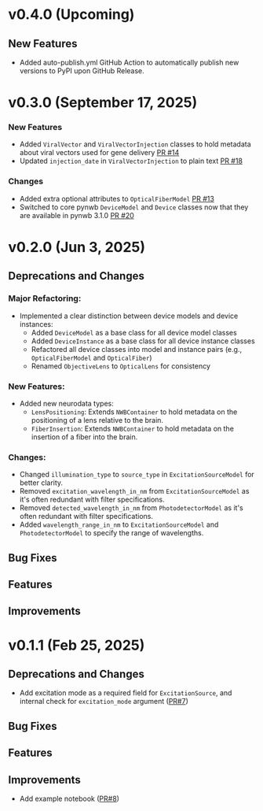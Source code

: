 # v0.4.0 (Upcoming)

## New Features
- Added auto-publish.yml GitHub Action to automatically publish new versions to PyPI upon GitHub Release.

# v0.3.0 (September 17, 2025)

### New Features
- Added `ViralVector` and `ViralVectorInjection` classes to hold metadata about viral vectors used for gene delivery [PR #14](https://github.com/catalystneuro/ndx-ophys-devices/pull/14)
- Updated `injection_date` in `ViralVectorInjection` to plain text [PR #18](https://github.com/catalystneuro/ndx-ophys-devices/pull/18)

### Changes
- Added extra optional attributes to `OpticalFiberModel` [PR #13](https://github.com/catalystneuro/ndx-ophys-devices/pull/13)
- Switched to core pynwb `DeviceModel` and `Device` classes now that they are available in pynwb 3.1.0 [PR #20](https://github.com/catalystneuro/ndx-ophys-devices/pull/20)

# v0.2.0 (Jun 3, 2025)

## Deprecations and Changes
### Major Refactoring:
- Implemented a clear distinction between device models and device instances:
  - Added ``DeviceModel`` as a base class for all device model classes
  - Added ``DeviceInstance`` as a base class for all device instance classes
  - Refactored all device classes into model and instance pairs (e.g., ``OpticalFiberModel`` and ``OpticalFiber``)
  - Renamed ``ObjectiveLens`` to ``OpticalLens`` for consistency

### New Features:
- Added new neurodata types:
  - ``LensPositioning``: Extends ``NWBContainer`` to hold metadata on the positioning of a lens relative to the brain.
  - ``FiberInsertion``: Extends ``NWBContainer`` to hold metadata on the insertion of a fiber into the brain.

### Changes:
- Changed ``illumination_type`` to ``source_type`` in ``ExcitationSourceModel`` for better clarity.
- Removed ``excitation_wavelength_in_nm`` from ``ExcitationSourceModel`` as it's often redundant with filter specifications.
- Removed ``detected_wavelength_in_nm`` from ``PhotodetectorModel`` as it's often redundant with filter specifications.
- Added ``wavelength_range_in_nm`` to ``ExcitationSourceModel`` and ``PhotodetectorModel`` to specify the range of wavelengths.

## Bug Fixes

## Features

## Improvements

# v0.1.1 (Feb 25, 2025)

## Deprecations and Changes
* Add excitation mode as a required field for `ExcitationSource`, and internal check for `excitation_mode` argument ([PR#7](https://github.com/catalystneuro/ndx-ophys-devices/pull/7))

## Bug Fixes

## Features

## Improvements
* Add example notebook ([PR#8](https://github.com/catalystneuro/ndx-ophys-devices/pull/8))
